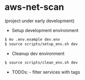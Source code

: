# aws-net-scan

(project under early development)

- Setup development environment

```sh
$ mv .env.example dev.env
$ source scripts/setup_env.sh dev
```
- Cleanup dev environment

```sh
$ source scripts/clean_env.sh dev
```

- TODOs:
		- filter services with tags

